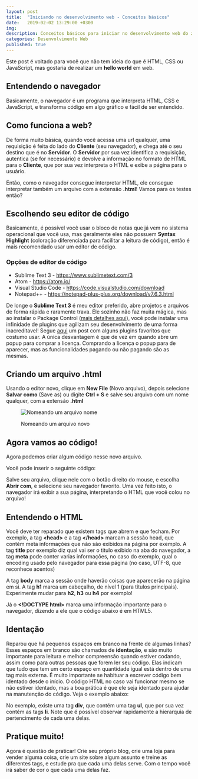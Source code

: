 ```yaml
---
layout: post
title:  "Iniciando no desenvolvimento web - Conceitos básicos"
date:   2019-02-02 13:29:00 +0300
img:
description: Conceitos básicos para iniciar no desenvolvimento web do zero.
categories: Desenvolvimento Web
published: true
---
```


<p>Este post é voltado para você que não tem ideia do que é HTML, CSS ou JavaScript, mas gostaria de realizar um <strong>hello world</strong> em web.</p>

<h2>Entendendo o navegador</h2>

<p>Basicamente, o navegador é um programa que interpreta HTML, CSS e JavaScript, e transforma código em algo gráfico e fácil de ser entendido.</p>

<h2>Como funciona a web?</h2>

<p>De forma muito básica, quando você acessa uma url qualquer, uma requisição é feita do lado do <strong>Cliente</strong> (seu navegador), e chega até o seu destino que é no <strong>Servidor</strong>. O <strong>Servidor</strong> por sua vez identifica a requisição, autentica (se for necessário) e devolve a informação no formato de HTML para o <strong>Cliente</strong>, que por sua vez interpreta o HTML e exibe a página para o usuário.</p>

<p>Então, como o navegador consegue interpretar HTML, ele consegue interpretar também um arquivo com a extensão <strong>.html</strong>! Vamos para os testes então?</p>

<h2>Escolhendo seu editor de código</h2>

<p>Basicamente, é possível você usar o bloco de notas que já vem no sistema operacional que você usa, mas geralmente eles não possuem <strong>Syntax Highlight</strong> (coloração diferenciada para facilitar a leitura de código), então é mais recomendado usar um editor de código.</p>

<h3>Opções de editor de código</h3>

<ul>
  <li>Sublime Text 3 - <a href="https://www.sublimetext.com/3" target="_blank">https://www.sublimetext.com/3</a></li>
  <li>Atom - <a href="https://atom.io/" target="_blank">https://atom.io/</a></li>
  <li>Visual Studio Code - <a href="https://code.visualstudio.com/download" target="_blank">https://code.visualstudio.com/download</a></li>
  <li>Notepad++ - <a href="https://notepad-plus-plus.org/download/v7.6.3.html" target="_blank">https://notepad-plus-plus.org/download/v7.6.3.html</a></li>
</ul>


<p>De longe o <strong>Sublime Text 3</strong> é meu editor preferido, abre projetos e arquivos de forma rápida e raramente trava. Ele sozinho não faz muita mágica, mas ao instalar o Package Control (<a href="{{ "/instalando-package-control-sublime" | prepend: site.baseurl }}" target="_blank">mais detalhes aqui</a>), você pode instalar uma infinidade de plugins que agilizam seu desenvolvimento de uma forma inacreditavel! Segue <a href="{{ "/plugins-interessantes-sublime" | prepend: site.baseurl }}" target="_blank">aqui</a> um post com alguns plugins favoritos que costumo usar. A única desvantagem é que de vez em quando abre um popup para comprar a licença. Comprando a licença o popup para de aparecer, mas as funcionalidades pagando ou não pagando são as mesmas.</p>

<h2>Criando um arquivo .html</h2>

<p>Usando o editor novo, clique em <strong>New File</strong> (Novo arquivo), depois selecione <strong>Salvar como</strong> (Save as) ou digite <strong>Ctrl + S</strong> e salve seu arquivo com um nome qualquer, com a extensão <strong>.html</strong></p>

<figure>
  <p>
    <img src="{{ "/assets/img/saveas.png" | prepend: site.baseurl }}" alt="Nomeando um arquivo nome" class="center-img">
  </p>
  <figcaption>
    Nomeando um arquivo novo
  </figcaption>
</figure>

<h2>Agora vamos ao código!</h2>

<p>Agora podemos criar algum código nesse novo arquivo.</p>

<p>Você pode inserir o seguinte código:</p>

<script src="https://gist.github.com/HugoTamaki/0aeaaed3323d9cd8e71f8b91aa96007a.js"></script>

<p>Salve seu arquivo, clique nele com o botão direito do mouse, e escolha <strong>Abrir com</strong>, e selecione seu navegador favorito. Uma vez feito isto, o navegador irá exibir a sua página, interpretando o HTML que você colou no arquivo!</p>

<h2>Entendendo o HTML</h2>

<p>Você deve ter reparado que existem tags que abrem e que fecham. Por exemplo, a tag <strong>&lt;head&gt;</strong> e a tag <strong>&lt;/head&gt;</strong> marcam a sessão head, que contém meta informações que não são exibidos na página por exemplo. A tag <strong>title</strong> por exemplo diz qual vai ser o titulo exibido na aba do navegador, a tag <strong>meta</strong> pode conter varias informações, no caso do exemplo, qual o encoding usado pelo navegador para essa página (no caso, UTF-8, que reconhece acentos)</p>

<p>A tag <strong>body</strong> marca a sessão onde haverão coisas que aparecerão na página em si. A tag <strong>h1</strong> marca um cabeçalho, de nível 1 (para títulos principais). Experimente mudar para <strong>h2</strong>, <strong>h3</strong> ou <strong>h4</strong> por exemplo!</p>

<p>Já o <strong>&lt;!DOCTYPE html&gt;</strong> marca uma informação importante para o navegador, dizendo a ele que o código abaixo é em HTML5.</p>

<h2>Identação</h2>

<p>Reparou que há pequenos espaços em branco na frente de algumas linhas? Esses espaços em branco são chamados de <strong>identação</strong>, e são muito importante para leitura e melhor compreensão quando estiver codando, assim como para outras pessoas que forem ler seu código. Elas indicam que tudo que tem um certo espaço em quantidade igual está dentro de uma tag mais externa. É muito importante se habituar a escrever código bem identado desde o início. O código HTML no caso vai funcionar mesmo se não estiver identado, mas a boa prática é que ele seja identado para ajudar na manutenção do código. Veja o exemplo abaixo:</p>

<script src="https://gist.github.com/HugoTamaki/26cd6399a965805e07a3533faabf5cc8.js"></script>

<p>No exemplo, existe uma tag <strong>div</strong>, que contém uma tag <strong>ul</strong>, que por sua vez contém as tags <strong>li</strong>. Note que é possível observar rapidamente a hierarquia de pertencimento de cada uma delas.</p>

<h2>Pratique muito!</h2>

<p>Agora é questão de praticar! Crie seu próprio blog, crie uma loja para vender alguma coisa, crie um site sobre algum assunto e treine as diferentes tags, e estude pra que cada uma delas serve. Com o tempo você irá saber de cor o que cada uma delas faz.</p>
